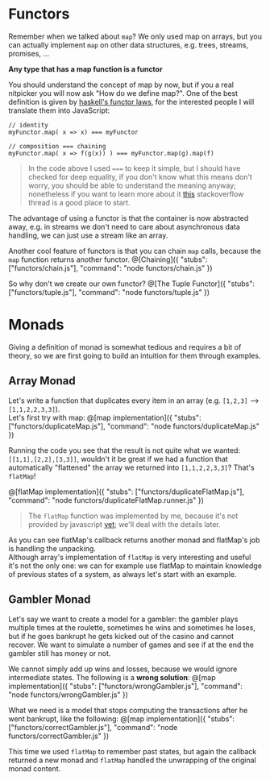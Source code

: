 # Functors
Remember when we talked about `map`? We only used map on arrays, but you can actually implement `map` on other data structures, e.g. trees, streams, promises, ...  

**Any type that has a map function is a functor**

You should understand the concept of map by now, but if you a real nitpicker you will now ask "How do we define map?". One of the best definition is given by [haskell's functor laws](https://wiki.haskell.org/Functor), for the interested people I will translate them into JavaScript:

```
// identity
myFunctor.map( x => x) === myFunctor

// composition === chaining
myFunctor.map( x => f(g(x)) ) === myFunctor.map(g).map(f)
```

> In the code above I used `===` to keep it simple, but I should have checked for deep equality, if you don't know what this means don't worry, you should be able to understand the meaning anyway; nonetheless if you want to learn more about it [this](https://stackoverflow.com/questions/1068834/object-comparison-in-javascript) stackoverflow thread is a good place to start.

The advantage of using a functor is that the container is now abstracted away, e.g. in streams we don't need to care about asynchronous data handling, we can just use a stream like an array.

Another cool feature of functors is that you can chain `map` calls, because the `map` function returns another functor.
@[Chaining]({ "stubs": ["functors/chain.js"], "command": "node functors/chain.js" })

So why don't we create our own functor?
@[The Tuple Functor]({ "stubs": ["functors/tuple.js"], "command": "node functors/tuple.js" })

# Monads
Giving a definition of monad is somewhat tedious and requires a bit of theory, so we are first going to build an intuition for them through examples.
## Array Monad
Let's write a function that duplicates every item in an array (e.g. `[1,2,3]` --> `[1,1,2,2,3,3]`).  
Let's first try with map:
@[map implementation]({ "stubs": ["functors/duplicateMap.js"], "command": "node functors/duplicateMap.js" })

Running the code you see that the result is not quite what we wanted: `[[1,1],[2,2],[3,3]]`, wouldn't it be great if we had a function that automatically "flattened" the array we returned into `[1,1,2,2,3,3]`? That's `flatMap`!

@[flatMap implementation]({ "stubs": ["functors/duplicateFlatMap.js"], "command": "node functors/duplicateFlatMap.runner.js" })

> The `flatMap` function was implemented by me, because it's not provided by javascript [yet](https://tc39.github.io/proposal-flatMap/); we'll deal with the details later.

As you can see flatMap's callback returns another monad and flatMap's job is handling the unpacking.  
Although array's implementation of `flatMap` is very interesting and useful it's not the only one: we can for example use flatMap to maintain knowledge of previous states of a system, as always let's start with an example.

## Gambler Monad
Let's say we want to create a model for a gambler: the gambler plays multiple times at the roulette, sometimes he wins and sometimes he loses, but if he goes bankrupt he gets kicked out of the casino and cannot recover. We want to simulate a number of games and see if at the end the gambler still has money or not.

We cannot simply add up wins and losses, because we would ignore intermediate states. The following is a **wrong solution**:
@[map implementation]({ "stubs": ["functors/wrongGambler.js"], "command": "node functors/wrongGambler.js" })

What we need is a model that stops computing the transactions after he went bankrupt, like the following:
@[map implementation]({ "stubs": ["functors/correctGambler.js"], "command": "node functors/correctGambler.js" })

This time we used `flatMap` to remember past states, but again the callback returned a new monad and `flatMap` handled the unwrapping of the original monad content.
